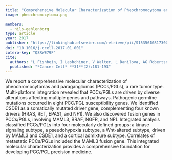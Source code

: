 ```yaml
---
title: "Comprehensive Molecular Characterization of Pheochromocytoma and Paraganglioma"
image: pheochromocytoma.png

members:
  - nils-gehlenborg
type: article
year: 2017
publisher: "https://linkinghub.elsevier.com/retrieve/pii/S1535610817300016"
doi: "10.1016/j.ccell.2017.01.001"
zotero-key: "Q8RWE79F"
cite:
  authors: "L Fishbein, I Leshchiner, V Walter, L Danilova, AG Robertson, AR Johnson, TM Lichtenberg, BA Murray, HK Ghayee, T Else, S Ling, SR Jefferys, AA De Cubas, B Wenz, E Korpershoek, AL Amelio, L Makowski, WK Rathmell, AP Gimenez-Roqueplo, TJ Giordano, SL Asa, AS Tischler, K Pacak, KL Nathanson, MD Wilkerson, R Akbani, A Ally, L Amar, AL Amelio, H Arachchi, SL Asa, RJ Auchus, JT Auman, R Baertsch, M Balasundaram, S Balu, DK Bartsch, E Baudin, T Bauer, A Beaver, C Benz, R Beroukhim, F Beuschlein, T Bodenheimer, L Boice, J Bowen, R Bowlby, D Brooks, R Carlsen, S Carter, CA Cassol, AD Cherniack, L Chin, J Cho, E Chuah, S Chudamani, L Cope, D Crain, E Curley, L Danilova, AA De Cubas, RR De Krijger, JA Demchok, T Deutschbein, N Dhalla, D Dimmock, WNM Dinjens, T Else, C Eng, J Eschbacher, M Fassnacht, I Felau, M Feldman, ML Ferguson, I Fiddes, L Fishbein, S Frazer, SB Gabriel, J Gardner, JM Gastier-Foster, N Gehlenborg, M Gerken, G Getz, J Geurts, HK Ghayee, AP Gimenez-Roqueplo, TJ Giordano, M Goldman, K Graim, M Gupta, D Haan, S Hahner, C Hantel, D Haussler, DN Hayes, DI Heiman, KA Hoadley, RA Holt, AP Hoyle, M Huang, B Hunt, CM Hutter, SR Jefferys, AR Johnson, SJM Jones, CD Jones, K Kasaian, E Kebebew, J Kim, P Kimes, T Knijnenburg, E Korpershoek, E Lander, MS Lawrence, R Lechan, D Lee, KM Leraas, A Lerario, I Leshchiner, TM Lichtenberg, P Lin, S Ling, J Liu, VA LiVolsi, L Lolla, Y Lotan, Y Lu, Y Ma, N Maison, L Makowski, D Mallery, M Mannelli, J Marquard, MA Marra, T Matthew, M Mayo, T Méatchi, S Meng, MJ Merino, O Mete, M Meyerson, PA Mieczkowski, GB Mills, RA Moore, O Morozova, S Morris, LE Mose, AJ Mungall, BA Murray, R Naresh, KL Nathanson, Y Newton, S Ng, Y Ni, MS Noble, F Nwariaku, K Pacak, JS Parker, E Paul, R Penny, CM Perou, AH Perou, T Pihl, J Powers, J Rabaglia, A Radenbaugh, NC Ramirez, A Rao, WK Rathmell, A Riester, J Roach, AG Robertson, S Sadeghi, G Saksena, S Salama, C Saller, G Sandusky, S Sbiera, JE Schein, SE Schumacher, C Shelton, T Shelton, M Sheth, Y Shi, J Shih, I Shmulevich, JV Simons, P Sipahimalani, T Skelly, HJ Sofia, A Sokolov, MG Soloway, C Sougnez, J Stuart, C Sun, T Swatloski, A Tam, D Tan, R Tarnuzzer, K Tarvin, N Thiessen, LB Thorne, HJ Timmers, AS Tischler, K Tse, V Uzunangelov, A Van Berkel, U Veluvolu, A Vicha, D Voet, J Waldmann, V Walter, Y Wan, Z Wang, TS Wang, J Weaver, JN Weinstein, D Weismann, B Wenz, MD Wilkerson, L Wise, T Wong, C Wong, Y Wu, L Yang, T Zelinka, JC Zenklusen, JJ Zhang, W Zhang, J Zhu, F Zinzindohoué, E Zmuda"
  published: "*Cancer Cell* **31**(2):181-193"
---
```

We report a comprehensive molecular characterization of pheochromocytomas and paragangliomas (PCCs/PGLs), a rare tumor type. Multi-platform integration revealed that PCCs/PGLs are driven by diverse alterations affecting multiple genes and pathways. Pathogenic germline mutations occurred in eight PCC/PGL susceptibility genes. We identified CSDE1 as a somatically mutated driver gene, complementing four known drivers (HRAS, RET, EPAS1, and NF1). We also discovered fusion genes in PCCs/PGLs, involving MAML3, BRAF, NGFR, and NF1. Integrated analysis classified PCCs/PGLs into four molecularly defined groups: a kinase signaling subtype, a pseudohypoxia subtype, a Wnt-altered subtype, driven by MAML3 and CSDE1, and a cortical admixture subtype. Correlates of metastatic PCCs/PGLs included the MAML3 fusion gene. This integrated molecular characterization provides a comprehensive foundation for developing PCC/PGL precision medicine.